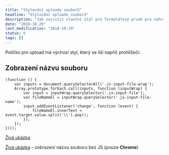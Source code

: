 ```yaml
---
title: "Stylování uploadu souborů"
headline: "Stylování uploadu souborů"
description: "Jak zajistit vlastní styl pro formulářový prvek pro nahrávání souborů <code>&lt;input type=file></code>."
date: "2018-10-29"
last_modification: "2018-10-29"
status: 0
tags: []
---
```


Políčko pro upload má výchozí styl, který se liší napříč prohlížeči:

## Zobrazení názvu souboru

```
(function () {
	var inputs = document.querySelectorAll('.js-input-file-wrap');
	Array.prototype.forEach.call(inputs, function (inputWrap) {
		var input = inputWrap.querySelector('.js-input-file');
		var fileNameEl = inputWrap.querySelector('.js-input-file-name');
 		input.addEventListener('change', function (event) {
			fileNameEl.innerText = event.target.value.split('\\').pop();
		});
	});
})();
```

[Živá ukázka](http://kod.djpw.cz/cwoc)

[Živá ukázka](http://kod.djpw.cz/dwoc) – zobrazení názvu souboru bez JS (pouze **Chrome**)